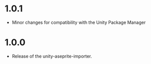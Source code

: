 # 1.0.1
- Minor changes for compatibility with the Unity Package Manager

# 1.0.0
- Release of the unity-aseprite-importer.